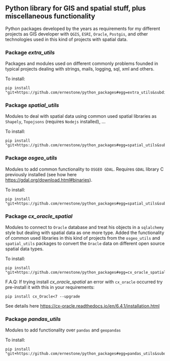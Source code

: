 ## Python library for GIS and spatial stuff, plus miscellaneous functionality 
Python packages developed by the years as requirements for my different projects as GIS developer with `QGIS`, `ESRI`, 
`Oracle`, `Postgis`, and other technologies used in this kind of projects with spatial data.
### Package _extra_utils_
Packages and modules used on different commonly problems founded in typical projects dealing with strings, mails, 
logging, sql, xml and others.

To install:
```shell script
pip install "git+https://github.com/ernestone/python_packages#egg=extra_utils&subdirectory=extra_utils_pckg"
```
### Package _spatial_utils_
Modules to deal with spatial data using common used spatial libraries as `Shapely`, 
`Topojsons` (requires `Nodejs` installed), ...

To install:
```shell script
pip install "git+https://github.com/ernestone/python_packages#egg=spatial_utils&subdirectory=spatial_utils_pckg"
```
### Package _osgeo_utils_
Modules to add common functionality to `OSGEO GDAL`. Requires `GDAL` library C previously installed 
(see how here https://gdal.org/download.html#binaries).

To install:
```shell script
pip install "git+https://github.com/ernestone/python_packages#egg=spatial_utils&subdirectory=spatial_utils_pckg"
```
### Package _cx_oracle_spatial_
Modules to connect to `Oracle` database and treat his objects in a `sqlalchemy` style but dealing with spatial data as 
one more type. Added the functionality of common used libraries in this kind of projects from the `osgeo_utils` and 
`spatial_utils` packages to convert the `Oracle` data on different open source spatial data types.

To install:
```shell script
pip install "git+https://github.com/ernestone/python_packages#egg=cx_oracle_spatial&subdirectory=cx_oracle_spatial_pckg"
```

F.A.Q:
If trying install _cx_oracle_spatial_ an error with `cx_oracle` occurred try pre-install it with this in your 
requirements:
```shell
pip install cx_Oracle<7 --upgrade
```
See details here https://cx-oracle.readthedocs.io/en/6.4.1/installation.html  


### Package _pandas_utils_
Modules to add functionality over `pandas` and `geopandas` 

To install:
```shell script
pip install "git+https://github.com/ernestone/python_packages#egg=pandas_utils&subdirectory=pandas_utils_pckg"
```
